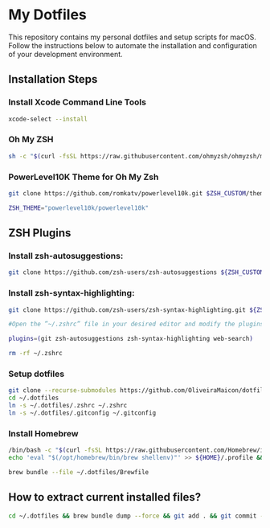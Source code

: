 # My Dotfiles

This repository contains my personal dotfiles and setup scripts for macOS. Follow the instructions below to automate the installation and configuration of your development environment.

## Installation Steps

### Install Xcode Command Line Tools
```sh
xcode-select --install
```

### Oh My ZSH
```sh
sh -c "$(curl -fsSL https://raw.githubusercontent.com/ohmyzsh/ohmyzsh/master/tools/install.sh)"
```
### PowerLevel10K Theme for Oh My Zsh
```sh
git clone https://github.com/romkatv/powerlevel10k.git $ZSH_CUSTOM/themes/powerlevel10k

ZSH_THEME="powerlevel10k/powerlevel10k"
```
## ZSH Plugins

### Install zsh-autosuggestions:

```sh
git clone https://github.com/zsh-users/zsh-autosuggestions ${ZSH_CUSTOM:-~/.oh-my-zsh/custom}/plugins/zsh-autosuggestions
```
### Install zsh-syntax-highlighting:

```sh
git clone https://github.com/zsh-users/zsh-syntax-highlighting.git ${ZSH_CUSTOM:-~/.oh-my-zsh/custom}/plugins/zsh-syntax-highlighting
```
```sh
#Open the ”~/.zshrc” file in your desired editor and modify the plugins line to what you see below.

plugins=(git zsh-autosuggestions zsh-syntax-highlighting web-search)
```

```sh
rm -rf ~/.zshrc
```
### Setup dotfiles
```sh
git clone --recurse-submodules https://github.com/OliveiraMaicon/dotfiles.git ~/.dotfiles
cd ~/.dotfiles
ln -s ~/.dotfiles/.zshrc ~/.zshrc
ln -s ~/.dotfiles/.gitconfig ~/.gitconfig
```
### Install Homebrew

```sh
/bin/bash -c "$(curl -fsSL https://raw.githubusercontent.com/Homebrew/install/HEAD/install.sh)"
echo 'eval "$(/opt/homebrew/bin/brew shellenv)"' >> ${HOME}/.profile && eval "$(/opt/homebrew/bin/brew shellenv)"

brew bundle --file ~/.dotfiles/Brewfile
```
## How to extract current installed files?
```sh
cd ~/.dotfiles && brew bundle dump --force && git add . && git commit -m "update" && git push 
```
